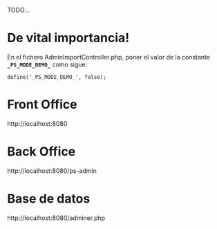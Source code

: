 TODO...

# De vital importancia!
En el fichero AdminImportController.php, poner el valor de la constante **`_PS_MODE_DEMO_`** como sigue:
```
define('_PS_MODE_DEMO_', false);
```

# Front Office
http://localhost:8080

# Back Office
http://localhost:8080/ps-admin

# Base de datos
http://localhost:8080/adminer.php